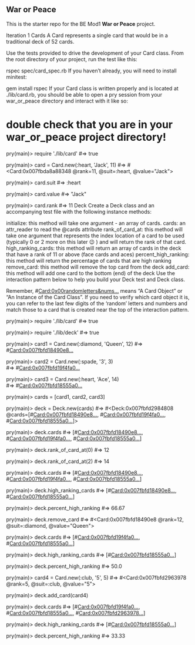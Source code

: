 ## War or Peace

This is the starter repo for the BE Mod1 **War or Peace** project.

Iteration 1
Cards
A Card represents a single card that would be in a traditional deck of 52 cards.

Use the tests provided to drive the development of your Card class. From the root directory of your project, run the test like this:

rspec spec/card_spec.rb
If you haven’t already, you will need to install minitest:

gem install rspec
If your Card class is written properly and is located at ./lib/card.rb, you should be able to open a pry session from your war_or_peace directory and interact with it like so:

# double check that you are in your war_or_peace project directory!
pry(main)> require './lib/card'
#=> true

pry(main)> card = Card.new(:heart, 'Jack', 11)
#=> #<Card:0x007fbda8a88348 @rank=11, @suit=:heart, @value="Jack">

pry(main)> card.suit
#=> :heart

pry(main)> card.value
#=> "Jack"

pry(main)> card.rank
#=> 11
Deck
Create a Deck class and an accompanying test file with the following instance methods:

initialize: this method will take one argument - an array of cards.
cards: an attr_reader to read the @cards attribute
rank_of_card_at: this method will take one argument that represents the index location of a card to be used (typically 0 or 2 more on this later 😉 ) and will return the rank of that card.
high_ranking_cards: this method will return an array of cards in the deck that have a rank of 11 or above (face cards and aces)
percent_high_ranking: this method will return the percentage of cards that are high ranking
remove_card: this method will remove the top card from the deck
add_card: this method will add one card to the bottom (end) of the deck
Use the interaction pattern below to help you build your Deck test and Deck class.

Remember, #<Card:0x00randomletters&nums...> means “A Card Object” or “An Instance of the Card Class”. If you need to verify which card object it is, you can refer to the last few digits of the ‘random’ letters and numbers and match those to a card that is created near the top of the interaction pattern.

pry(main)> require './lib/card'
#=> true

pry(main)> require './lib/deck'
#=> true

pry(main)> card1 = Card.new(:diamond, 'Queen', 12)
#=> #<Card:0x007fbfd18490e8...>

pry(main)> card2 = Card.new(:spade, '3', 3)    
#=> #<Card:0x007fbfd19f4fa0...>

pry(main)> card3 = Card.new(:heart, 'Ace', 14)    
#=> #<Card:0x007fbfd18555a0...>

pry(main)> cards = [card1, card2, card3]

pry(main)> deck = Deck.new(cards)
#=> #<Deck:0x007fbfd2984808 @cards=[#<Card:0x007fbfd18490e8...>, #<Card:0x007fbfd19f4fa0...>, #<Card:0x007fbfd18555a0...>]>

pry(main)> deck.cards
#=> [#<Card:0x007fbfd18490e8...>, #<Card:0x007fbfd19f4fa0...>, #<Card:0x007fbfd18555a0...>]

pry(main)> deck.rank_of_card_at(0)
#=> 12

pry(main)> deck.rank_of_card_at(2)
#=> 14

pry(main)> deck.cards
#=> [#<Card:0x007fbfd18490e8...>, #<Card:0x007fbfd19f4fa0...>, #<Card:0x007fbfd18555a0...>]

pry(main)> deck.high_ranking_cards
#=> [#<Card:0x007fbfd18490e8...>, #<Card:0x007fbfd18555a0...>]

pry(main)> deck.percent_high_ranking
#=> 66.67

pry(main)> deck.remove_card
#=> #<Card:0x007fbfd18490e8 @rank=12, @suit=:diamond, @value="Queen">

pry(main)> deck.cards
#=> [#<Card:0x007fbfd19f4fa0...>, #<Card:0x007fbfd18555a0...>]

pry(main)> deck.high_ranking_cards
#=> [#<Card:0x007fbfd18555a0...>]

pry(main)> deck.percent_high_ranking
#=> 50.0

pry(main)> card4 = Card.new(:club, '5', 5)
#=> #<Card:0x007fbfd2963978 @rank=5, @suit=:club, @value="5">

pry(main)> deck.add_card(card4)

pry(main)> deck.cards
#=> [#<Card:0x007fbfd19f4fa0...>, #<Card:0x007fbfd18555a0...>, #<Card:0x007fbfd2963978...>]

pry(main)> deck.high_ranking_cards
#=> [#<Card:0x007fbfd18555a0...>]

pry(main)> deck.percent_high_ranking
#=> 33.33
